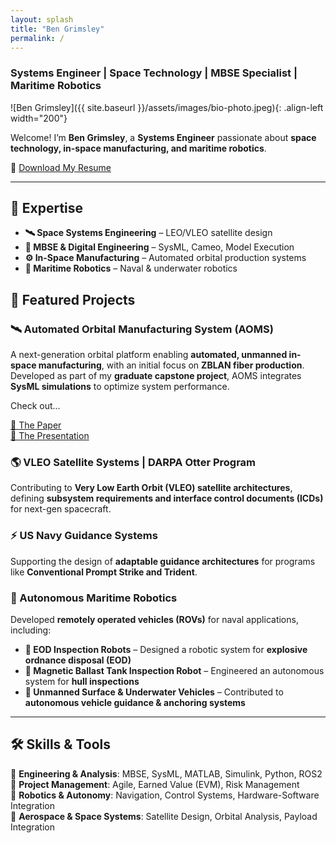 ```yaml
---
layout: splash
title: "Ben Grimsley"
permalink: /
---
```


### **Systems Engineer | Space Technology | MBSE Specialist | Maritime Robotics**

![Ben Grimsley]({{ site.baseurl }}/assets/images/bio-photo.jpeg){: .align-left width="200"}

Welcome! I’m **Ben Grimsley**, a **Systems Engineer** passionate about **space technology, in-space manufacturing, and maritime robotics**.

📂 [Download My Resume](docs/B.Grimsley_resume.pdf)

---

## **🚀 Expertise**
- **🛰 Space Systems Engineering** – LEO/VLEO satellite design  
- **📡 MBSE & Digital Engineering** – SysML, Cameo, Model Execution  
- **⚙️ In-Space Manufacturing** – Automated orbital production systems  
- **🤖 Maritime Robotics** – Naval & underwater robotics  

## **🔬 Featured Projects**
### **🛰 Automated Orbital Manufacturing System (AOMS)**
A next-generation orbital platform enabling **automated, unmanned in-space manufacturing**, with an initial focus on **ZBLAN fiber production**. Developed as part of my **graduate capstone project**, AOMS integrates **SysML simulations** to optimize system performance. 

Check out...

[🔗 The Paper](docs/AOMS_Final_Report.pdf)  
[🔗 The Presentation](docs/AOMS_Presentation.pdf)  

### **🌎 VLEO Satellite Systems | DARPA Otter Program**
Contributing to **Very Low Earth Orbit (VLEO) satellite architectures**, defining **subsystem requirements and interface control documents (ICDs)** for next-gen spacecraft.

### **⚡ US Navy Guidance Systems**
Supporting the design of **adaptable guidance architectures** for programs like **Conventional Prompt Strike and Trident**.

### **🌊 Autonomous Maritime Robotics**
Developed **remotely operated vehicles (ROVs)** for naval applications, including:  
- **🔧 EOD Inspection Robots** – Designed a robotic system for **explosive ordnance disposal (EOD)**  
- **🦾 Magnetic Ballast Tank Inspection Robot** – Engineered an autonomous system for **hull inspections**  
- **🚢 Unmanned Surface & Underwater Vehicles** – Contributed to **autonomous vehicle guidance & anchoring systems**  

---

## 🛠️ Skills & Tools  
📌 **Engineering & Analysis**: MBSE, SysML, MATLAB, Simulink, Python, ROS2  
📌 **Project Management**: Agile, Earned Value (EVM), Risk Management  
📌 **Robotics & Autonomy**: Navigation, Control Systems, Hardware-Software Integration  
📌 **Aerospace & Space Systems**: Satellite Design, Orbital Analysis, Payload Integration  